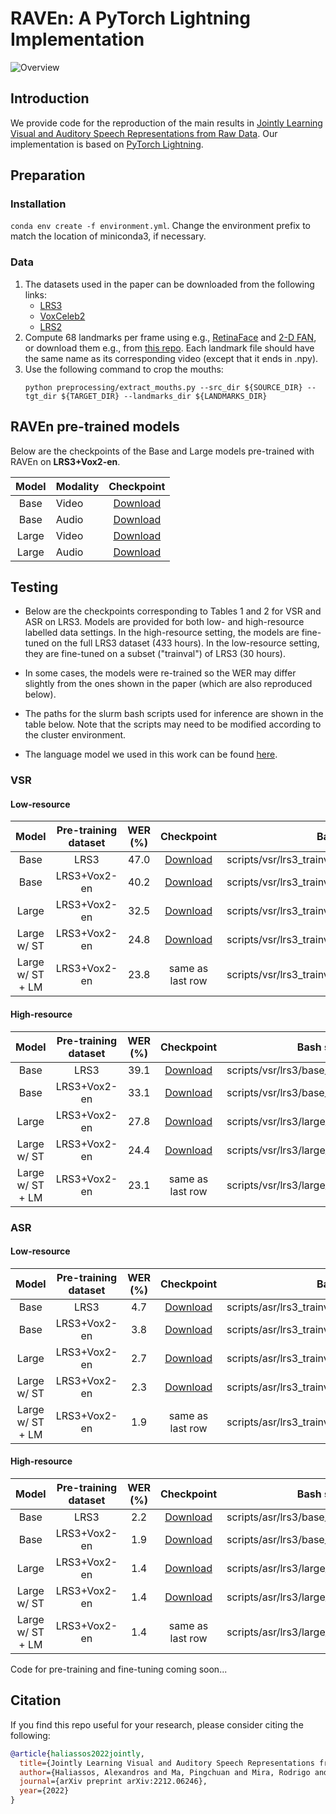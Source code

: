 # RAVEn: A PyTorch Lightning Implementation
![Overview](overview.png)
## Introduction
We provide code for the reproduction of the main results in [Jointly Learning Visual and Auditory Speech Representations from Raw Data](https://arxiv.org/abs/2212.06246). Our implementation is based on 
[PyTorch Lightning](https://www.pytorchlightning.ai/). 

## Preparation
### Installation
`conda env create -f environment.yml`. Change the environment prefix to match the location of miniconda3, if necessary.
### Data
1. The datasets used in the paper can be downloaded from the following links:
    * [LRS3](https://www.robots.ox.ac.uk/~vgg/data/lip_reading/lrs3.html)
    * [VoxCeleb2](https://www.robots.ox.ac.uk/~vgg/data/voxceleb/vox2.html)
    * [LRS2](https://www.robots.ox.ac.uk/~vgg/data/lip_reading/lrs2.html)
2. Compute 68 landmarks per frame using e.g., [RetinaFace](https://github.com/biubug6/Pytorch_Retinaface) and 
    [2-D FAN](https://github.com/1adrianb/face-alignment), or download them e.g., from [this repo](https://github.com/mpc001/Visual_Speech_Recognition_for_Multiple_Languages/blob/master/models/README.md). Each landmark file should have the same name as its corresponding video (except that it ends in .npy).
3. Use the following command to crop the mouths:
    ```
    python preprocessing/extract_mouths.py --src_dir ${SOURCE_DIR} --tgt_dir ${TARGET_DIR} --landmarks_dir ${LANDMARKS_DIR}
    ``` 

## RAVEn pre-trained models
Below are the checkpoints of the Base and Large models pre-trained with RAVEn on **LRS3+Vox2-en**.

| Model | Modality |                                           Checkpoint                                           |
|:-----:|----------|:----------------------------------------------------------------------------------------------:|
|  Base | Video    | [Download](https://drive.google.com/file/d/14Iz3l1I0NjNKT3kI4uptCk4rNkyDoU2N/view?usp=sharing) |
|  Base | Audio    | [Download](https://drive.google.com/file/d/19yoKn58g37x1o_oo-zko_dg27N8-bVIJ/view?usp=sharing) |
| Large | Video    | [Download](https://drive.google.com/file/d/1wKqUIyhkzqlfmdF1zHrEizQtX2NQfjHC/view?usp=sharing) |
| Large | Audio    | [Download](https://drive.google.com/file/d/1hBa1QTbDDjFcK8E92s-6gA4chEc2WnaE/view?usp=sharing) | 

## Testing
* Below are the checkpoints corresponding to Tables 1 and 2 for VSR and ASR on LRS3. Models are provided for both low- and high-resource labelled data settings. In the high-resource setting, the models are fine-tuned on the full LRS3 dataset (433 hours). In the low-resource setting, they are fine-tuned on a subset ("trainval") of LRS3 (30 hours). 

* In some cases, the models were re-trained so the WER may differ slightly from the ones shown in the paper (which are also reproduced below).

* The paths for the slurm bash scripts used for inference are shown in the table below. Note that the scripts may need to be modified according to the cluster environment. 

* The language model we used in this work can be found [here](https://drive.google.com/file/d/1mTeynSf6Sryh_mnVabpw-UwTRrh-mDc1/view?usp=sharing). 

### VSR
#### Low-resource

|       Model      | Pre-training dataset | WER (%) |                                           Checkpoint                                           | Bash script                                         |
|:----------------:|:--------------------:|:-------:|:----------------------------------------------------------------------------------------------:|-----------------------------------------------------|
|       Base       |         LRS3         |   47.0  | [Download](https://drive.google.com/file/d/1xs3VOxdqRIuBlQLmCZxsf02Qd0PGMXWf/view?usp=sharing) | scripts/vsr/lrs3_trainval/base_lrs3.sh              |
|       Base       |     LRS3+Vox2-en     |   40.2  | [Download](https://drive.google.com/file/d/14gCElgSyIa94XA0Pkc_dvZtZyz3_9kgb/view?usp=sharing) | scripts/vsr/lrs3_trainval/base_lrs3vox2.sh          |
|       Large      |     LRS3+Vox2-en     |   32.5  | [Download](https://drive.google.com/file/d/1ueLRKgcGwSt0rJlajlMQ2QN_TctYMTUR/view?usp=sharing) | scripts/vsr/lrs3_trainval/large_lrs3vox2.sh         |
|    Large w/ ST   |     LRS3+Vox2-en     |   24.8  | [Download](https://drive.google.com/file/d/1MXQGVmSM0GeHQA5iy9Y-CJFqtJzS0wQu/view?usp=sharing) | scripts/vsr/lrs3_trainval/large_lrs3vox2_self.sh    |
| Large w/ ST + LM |     LRS3+Vox2-en     |   23.8  |                                        same as last row                                        | scripts/vsr/lrs3_trainval/large_lrs3vox2_self_lm.sh |

#### High-resource
|       Model      | Pre-training dataset | WER (%) |                                           Checkpoint                                           | Bash script                                |
|:----------------:|:--------------------:|:-------:|:----------------------------------------------------------------------------------------------:|--------------------------------------------|
|       Base       |         LRS3         |   39.1  | [Download](https://drive.google.com/file/d/18uqnWgtVfqIFHCvEp0k6mGOWf7O6dDge/view?usp=sharing) | scripts/vsr/lrs3/base_lrs3.sh              |
|       Base       |     LRS3+Vox2-en     |   33.1  | [Download](https://drive.google.com/file/d/197pP1ie8pgELIzlFNZdVqQqfpsf9o7RB/view?usp=sharing) | scripts/vsr/lrs3/base_lrs3vox2.sh          |
|       Large      |     LRS3+Vox2-en     |   27.8  | [Download](https://drive.google.com/file/d/1OQZWjDYjQoApjrF3s2INsQSiS4XPXUu_/view?usp=sharing) | scripts/vsr/lrs3/large_lrs3vox2.sh         |
|    Large w/ ST   |     LRS3+Vox2-en     |   24.4  | [Download](https://drive.google.com/file/d/1tNZn_BvAVdoIIv6G14_9PvpQtsp6XSOt/view?usp=sharing) | scripts/vsr/lrs3/large_lrs3vox2_self.sh    |
| Large w/ ST + LM |     LRS3+Vox2-en     |   23.1  |                                        same as last row                                        | scripts/vsr/lrs3/large_lrs3vox2_self_lm.sh |
### ASR
#### Low-resource
|       Model      | Pre-training dataset | WER (%) |                                           Checkpoint                                           | Bash script                                         |
|:----------------:|:--------------------:|:-------:|:----------------------------------------------------------------------------------------------:|-----------------------------------------------------|
|       Base       |         LRS3         |   4.7   | [Download](https://drive.google.com/file/d/1UJXGo9qUZ0VxPNlJfL2-JD5_428JqxNv/view?usp=sharing) | scripts/asr/lrs3_trainval/base_lrs3.sh              |
|       Base       |     LRS3+Vox2-en     |   3.8   | [Download](https://drive.google.com/file/d/124Xu_0hB8qV2RKTbEZ5AwgckXIId4vqW/view?usp=sharing) | scripts/asr/lrs3_trainval/base_lrs3vox2.sh          |
|       Large      |     LRS3+Vox2-en     |   2.7   | [Download](https://drive.google.com/file/d/1vYgeo67o43XM-S24RgMJle1Acbev5fgt/view?usp=sharing) | scripts/asr/lrs3_trainval/large_lrs3vox2.sh         |
|    Large w/ ST   |     LRS3+Vox2-en     |   2.3   | [Download](https://drive.google.com/file/d/1uCycl-je52KuLuEdMnerJYttWtORDGJ-/view?usp=sharing) | scripts/asr/lrs3_trainval/large_lrs3vox2_self.sh    |
| Large w/ ST + LM |     LRS3+Vox2-en     |   1.9   |                                        same as last row                                        | scripts/asr/lrs3_trainval/large_lrs3vox2_self_lm.sh |

#### High-resource
|       Model      | Pre-training dataset | WER (%) |                                           Checkpoint                                           | Bash script                                         |
|:----------------:|:--------------------:|:-------:|:----------------------------------------------------------------------------------------------:|-----------------------------------------------------|
|       Base       |         LRS3         |   2.2   | [Download](https://drive.google.com/file/d/1_vyPBj0_cepe467IdtFM1H-WCFaapdBm/view?usp=sharing) | scripts/asr/lrs3/base_lrs3.sh              |
|       Base       |     LRS3+Vox2-en     |   1.9   | [Download](https://drive.google.com/file/d/1qcuGwTQhOttu6z8b6Rg0GwjVW4lJCthN/view?usp=sharing) | scripts/asr/lrs3/base_lrs3vox2.sh          |
|       Large      |     LRS3+Vox2-en     |   1.4   | [Download](https://drive.google.com/file/d/1vqUAhnR_4riYWlVOMGX5XDpGvMpzW_pe/view?usp=sharing) | scripts/asr/lrs3/large_lrs3vox2.sh         |
|    Large w/ ST   |     LRS3+Vox2-en     |   1.4   | [Download](https://drive.google.com/file/d/1E-IPTZDX4I_YZuYbgSh4L4E7tJrUuQE8/view?usp=sharing) | scripts/asr/lrs3/large_lrs3vox2_self.sh    |
| Large w/ ST + LM |     LRS3+Vox2-en     |   1.4   |                                        same as last row                                        | scripts/asr/lrs3/large_lrs3vox2_self_lm.sh |

Code for pre-training and fine-tuning coming soon...

## Citation
If you find this repo useful for your research, please consider citing the following:
```bibtex
@article{haliassos2022jointly,
  title={Jointly Learning Visual and Auditory Speech Representations from Raw Data},
  author={Haliassos, Alexandros and Ma, Pingchuan and Mira, Rodrigo and Petridis, Stavros and Pantic, Maja},
  journal={arXiv preprint arXiv:2212.06246},
  year={2022}
}
```